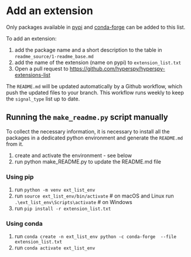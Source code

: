 # Add an extension

Only packages available in [pypi](https://pypi.org) and
[conda-forge](https://conda-forge.org/docs) can be added to this list.

To add an extension:

1. add the package name and a short description to the table in `readme_source/1-readme_base.md`
2. add the name of the extension (name on pypi) to ``extension_list.txt``
3. Open a pull request to https://github.com/hyperspy/hyperspy-extensions-list

The `README.md` will be updated automatically by a Github workflow, which push
the updated files to your branch. This workflow runs weekly to keep the
`signal_type` list up to date.

## Running the `make_readme.py` script manually

To collect the necessary information, it is necessary to install all the packages
in a dedicated python environment and generate the ``README.md`` from it.

1. create and activate the environment - see below
2. run python make_README.py to update the README.md file

### Using pip

1. run ``python -m venv ext_list_env``
2. run ``source ext_list_env/bin/activate``  # on macOS and Linux
   run ``.\ext_list_env\Scripts\activate``   # on Windows
3. run ``pip install -r extension_list.txt``


### Using conda

1. run ``conda create -n ext_list_env python -c conda-forge  --file extension_list.txt``
2. run ``conda activate ext_list_env``

